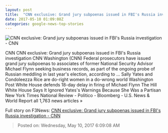 ```yaml
---
layout: post
title:  "CNN exclusive: Grand jury subpoenas issued in FBI's Russia investigation - CNN"
date: 2017-05-10 01:09:08Z
categories: google-news-top-stories
---
```


![CNN exclusive: Grand jury subpoenas issued in FBI's Russia investigation - CNN](http://i2.cdn.cnn.com/cnnnext/dam/assets/170427171032-michael-flynn-0210-super-tease.jpg)

CNN CNN exclusive: Grand jury subpoenas issued in FBI's Russia investigation CNN Washington (CNN) Federal prosecutors have issued grand jury subpoenas to associates of former National Security Advisor Michael Flynn seeking business records, as part of the ongoing probe of Russian meddling in last year's election, according to ... Sally Yates and Condoleezza Rice are do-right women in a do-wrong world Washington Post White House defends 18-day delay in firing of Michael Flynn The Hill White House Says It Ignored Yates's Warnings Because She Was a Partisan New York Times National Review - Politico - Bloomberg - U.S. News & World Report all 1,763 news articles »


Full story on F3News: [CNN exclusive: Grand jury subpoenas issued in FBI's Russia investigation - CNN](http://www.f3nws.com/n/HUmgKF)

> Posted on: Wednesday, May 10, 2017 6:09:08 AM
